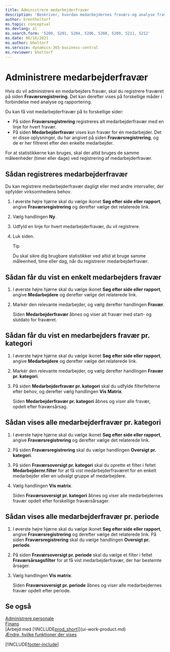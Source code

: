 ```yaml
---
title: Administrere medarbejderfravær
description: 'Beskriver, hvordan medarbejdernes fraværs-og analyse fravær registreres vha. siderne fraværsregistrering og fravær.'
author: brentholtorf
ms.topic: conceptual
ms.devlang: al
ms.search.form: '5200, 5201, 5204, 5206, 5208, 5209, 5211, 5212'
ms.date: 06/16/2021
ms.author: bholtorf
ms.service: dynamics-365-business-central
ms.reviewer: bholtorf
---
```

# Administrere medarbejderfravær
Hvis du vil administrere en medarbejders fravær, skal du registrere fraværet på siden **Fraværsregistrering**. Det kan derefter vises på forskellige måder i forbindelse med analyse og rapportering.

Du kan få vist medarbejderfravær på to forskellige sider:

* På siden **Fraværsregistrering** registreres alt medarbejderfravær med en linje for hvert fravær.
* På siden **Medarbejderfravær** vises kun fravær for én medarbejder. Det er disse oplysninger, du har angivet på siden **Fraværsregistrering**, og de er her filtreret efter den enkelte medarbejder.

For at statistikkerne kan bruges, skal der altid bruges de samme måleenheder (timer eller dage) ved registrering af medarbejderfravær.

## Sådan registreres medarbejderfravær
Du kan registrere medarbejderfravær dagligt eller med andre intervaller, der opfylder virksomhedens behov.

1. I øverste højre hjørne skal du vælge ikonet **Søg efter side eller rapport**, angive **Fraværsregistrering** og derefter vælge det relaterede link.
2. Vælg handlingen **Ny**.
3. Udfyld en linje for hvert medarbejderfravær, du vil registrere.
4. Luk siden.

    > [!Tip]
    > Du skal sikre dig brugbare statistikker ved altid at bruge samme måleenhed, time eller dag, når du registrerer medarbejderfravær.

## Sådan får du vist en enkelt medarbejders fravær
1. I øverste højre hjørne skal du vælge ikonet **Søg efter side eller rapport**, angive **Medarbejdere** og derefter vælge det relaterede link.
2. Markér den relevante medarbejder, og vælg derefter handlingen **Fravær**.

    Siden **Medarbejderfravær** åbnes og viser alt fravær med start- og slutdato for fraværet.

## Sådan får du vist en medarbejders fravær pr. kategori
1. I øverste højre hjørne skal du vælge ikonet **Søg efter side eller rapport**, angive **Medarbejdere** og derefter vælge det relaterede link.
2. Markér den relevante medarbejder, og vælg derefter handlingen **Fravær pr. kategori**.
3. På siden **Medarbejderfravær pr. kategori** skal du udfylde filterfelterne efter behov, og derefter vælg handlingen **Vis Matrix**.

    Siden **Medarbejderfravær pr. kategori** åbnes og viser alle fravær, opdelt efter fraværsårsag.

## Sådan vises alle medarbejderfravær pr. kategori
1. I øverste højre hjørne skal du vælge ikonet **Søg efter side eller rapport**, angive **Fraværsregistrering** og derefter vælge det relaterede link.
2. På siden **Fraværsregistrering** skal du vælge handlingen **Oversigt pr. kategori**.
3. På siden **Fraværsoversigt pr. kategori** skal du oprette et filter i feltet **Medarbejdernr.filter** for at få vist medarbejderfraværet for en enkelt medarbejder eller en udvalgt gruppe af medarbejdere.
4. Vælg handlingen **Vis matrix**.

    Siden **Fraværsoversigt pr. kategori** åbnes og viser alle medarbejdernes fravær opdelt efter forskellige fraværsårsager.

## Sådan vises alle medarbejderfravær pr. periode
1. I øverste højre hjørne skal du vælge ikonet **Søg efter side eller rapport**, angive **Fraværsregistrering** og derefter vælge det relaterede link.
   På siden **Fraværsregistrering** skal du vælge handlingen **Oversigt pr. periode**.
2. På siden **Fraværsoversigt pr. periode** skal du vælge et filter i feltet **Fraværsårsagsfilter** for at få vist medarbejderfravær, der har bestemte årsager.
3. Vælg handlingen **Vis matrix**.

    Siden **Fraværsoversigt pr. periode** åbnes og viser alle medarbejdernes fravær opdelt efter periode.

## Se også
[Administrere personale](hr-manage-human-resources.md)  
[Finans](finance.md)  
[Arbejd med [!INCLUDE[prod_short](includes/prod_short.md)]](ui-work-product.md)  
[Ændre, hvilke funktioner der vises](ui-experiences.md)


[!INCLUDE[footer-include](includes/footer-banner.md)]